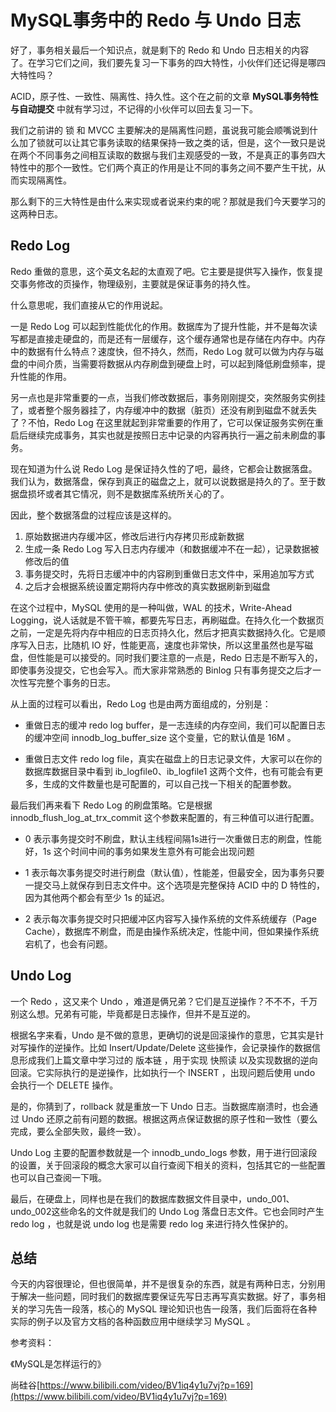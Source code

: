 # MySQL事务中的 Redo 与 Undo 日志

好了，事务相关最后一个知识点，就是剩下的 Redo 和 Undo 日志相关的内容了。在学习它们之间，我们要先复习一下事务的四大特性，小伙伴们还记得是哪四大特性吗？

ACID，原子性、一致性、隔离性、持久性。这个在之前的文章 **MySQL事务特性与自动提交**[]() 中就有学习过，不记得的小伙伴可以回去复习一下。

我们之前讲的 锁 和 MVCC 主要解决的是隔离性问题，虽说我可能会顺嘴说到什么加了锁就可以让其它事务读取的结果保持一致之类的话，但是，这个一致只是说在两个不同事务之间相互读取的数据与我们主观感受的一致，不是真正的事务四大特性中的那个一致性。它们两个真正的作用是让不同的事务之间不要产生干扰，从而实现隔离性。

那么剩下的三大特性是由什么来实现或者说来约束的呢？那就是我们今天要学习的这两种日志。

## Redo Log

Redo 重做的意思，这个英文名起的太直观了吧。它主要是提供写入操作，恢复提交事务修改的页操作，物理级别，主要就是保证事务的持久性。

什么意思呢，我们直接从它的作用说起。

一是 Redo Log 可以起到性能优化的作用。数据库为了提升性能，并不是每次读写都是直接走硬盘的，而是还有一层缓存，这个缓存通常也是存储在内存中。内存中的数据有什么特点？速度快，但不持久，然而，Redo Log 就可以做为内存与磁盘的中间介质，当需要将数据从内存刷盘到硬盘上时，可以起到降低刷盘频率，提升性能的作用。

另一点也是非常重要的一点，当我们修改数据后，事务刚刚提交，突然服务实例挂了，或者整个服务器挂了，内存缓冲中的数据（脏页）还没有刷到磁盘不就丢失了？不怕，Redo Log 在这里就起到非常重要的作用了，它可以保证服务实例在重启后继续完成事务，其实也就是按照日志中记录的内容再执行一遍之前未刷盘的事务。

现在知道为什么说 Redo Log 是保证持久性的了吧，最终，它都会让数据落盘。我们认为，数据落盘，保存到真正的磁盘之上，就可以说数据是持久的了。至于数据盘损坏或者其它情况，则不是数据库系统所关心的了。

因此，整个数据落盘的过程应该是这样的。

1. 原始数据进内存缓冲区，修改后进行内存拷贝形成新数据
2. 生成一条 Redo Log 写入日志内存缓冲（和数据缓冲不在一起），记录数据被修改后的值
3. 事务提交时，先将日志缓冲中的内容刷到重做日志文件中，采用追加写方式
4. 之后才会根据系统设置定期将内存中修改的真实数据刷新到磁盘

在这个过程中，MySQL 使用的是一种叫做，WAL 的技术，Write-Ahead Logging，说人话就是不管干嘛，都要先写日志，再刷磁盘。在持久化一个数据页之前，一定是先将内存中相应的日志页持久化，然后才把真实数据持久化。它是顺序写入日志，比随机 IO 好，性能更高，速度也非常快，所以这里虽然也是写磁盘，但性能是可以接受的。同时我们要注意的一点是，Redo 日志是不断写入的，即使事务没提交，它也会写入。而大家非常熟悉的 Binlog 只有事务提交之后才一次性写完整个事务的日志。

从上面的过程可以看出，Redo Log 也是由两方面组成的，分别是：

- 重做日志的缓冲 redo log buffer，是一志连续的内存空间，我们可以配置日志的缓冲空间 innodb_log_buffer_size 这个变量，它的默认值是 16M 。

- 重做日志文件 redo log file，真实在磁盘上的日志记录文件，大家可以在你的数据库数据目录中看到 ib_logfile0、ib_logfile1 这两个文件，也有可能会有更多，生成的文件数量也是可配置的，可以自己找一下相关的配置参数。

最后我们再来看下 Redo Log 的刷盘策略。它是根据 innodb_flush_log_at_trx_commit 这个参数来配置的，有三种值可以进行配置。

- 0 表示事务提交时不刷盘，默认主线程间隔1s进行一次重做日志的刷盘，性能好，1s 这个时间中间的事务如果发生意外有可能会出现问题

- 1 表示每次事务提交时进行刷盘（默认值），性能差，但最安全，因为事务只要一提交马上就保存到日志文件中。这个选项是完整保持 ACID 中的 D 特性的，因为其他两个都会有至少 1s 的延迟。

- 2 表示每次事务提交时只把缓冲区内容写入操作系统的文件系统缓存（Page Cache），数据库不刷盘，而是由操作系统决定，性能中间，但如果操作系统宕机了，也会有问题。

## Undo Log

一个 Redo ，这又来个 Undo ，难道是俩兄弟？它们是互逆操作？不不不，千万别这么想。兄弟有可能，毕竟都是日志操作，但并不是互逆的。

根据名字来看，Undo 是不做的意思，更确切的说是回滚操作的意思，它其实是针对写操作的逆操作。比如 Insert/Update/Delete 这些操作，会记录操作的数据信息形成我们上篇文章中学习过的 版本链 ，用于实现 快照读 以及实现数据的逆向回滚。它实际执行的是逆操作，比如执行一个 INSERT ，出现问题后使用 undo 会执行一个 DELETE 操作。

是的，你猜到了，rollback 就是重放一下 Undo 日志。当数据库崩溃时，也会通过 Undo 还原之前有问题的数据。根据这两点保证数据的原子性和一致性（要么完成，要么全部失败，最终一致）。

Undo Log 主要的配置参数就是一个 innodb_undo_logs 参数，用于进行回滚段的设置，关于回滚段的概念大家可以自行查阅下相关的资料，包括其它的一些配置也可以自己查阅一下哦。

最后，在硬盘上，同样也是在我们的数据库数据文件目录中，undo_001、undo_002这些命名的文件就是我们的 Undo Log 落盘日志文件。它也会同时产生 redo log ，也就是说 undo log 也是需要 redo log 来进行持久性保护的。

## 总结

今天的内容很理论，但也很简单，并不是很复杂的东西，就是有两种日志，分别用于解决一些问题，同时我们的数据库要保证先写日志再写真实数据。好了，事务相关的学习先告一段落，核心的 MySQL 理论知识也告一段落，我们后面将在各种实际的例子以及官方文档的各种函数应用中继续学习 MySQL 。

参考资料：

《MySQL是怎样运行的》

尚硅谷[https://www.bilibili.com/video/BV1iq4y1u7vj?p=169](https://www.bilibili.com/video/BV1iq4y1u7vj?p=169)
